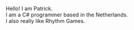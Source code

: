 Hello! I am Patrick. <br>
I am a C# programmer based in the Netherlands. <br>
I also really like Rhythm Games.
